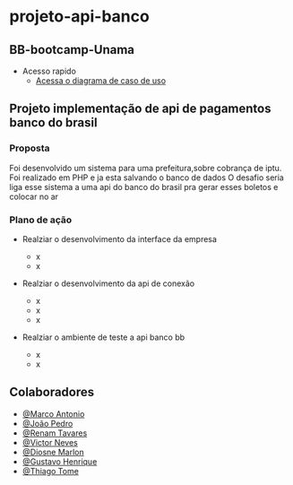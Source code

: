 # projeto-api-banco
## BB-bootcamp-Unama
- Acesso rapido
  - [Acessa o diagrama de caso de uso](https://online.visual-paradigm.com/share.jsp?id=323737363635382d37)
  
## Projeto implementação de api de pagamentos banco do brasil 
### Proposta
Foi desenvolvido um sistema para uma prefeitura,sobre cobrança  de iptu. Foi realizado em PHP e ja esta salvando o banco de dados
O desafio seria liga esse sistema a uma api do banco do brasil pra gerar esses boletos e colocar no ar

### Plano de ação

- Realziar o desenvolvimento da interface da empresa
  - x
  - x
     
- Realziar o desenvolvimento da api de conexão
  - x
  - x
  - x
     
- Realziar o ambiente de teste a api banco bb
  - x
  - x




## Colaboradores
- [@Marco Antonio](https://github.com/marco0antonio0)
- [@João Pedro](https://github.com/jpedro900)
- [@Renam Tavares](https://github.com/renantavares123)
- [@Victor Neves](c.victorneves@gmail.com)
- [@Diosne Marlon](https://github.com/DiosneMarlon)
- [@Gustavo Henrique](https://github.com/gustavo-henrique-pereira-lima)
- [@Thiago Tome](https://github.com/thiagoferreiratome)
